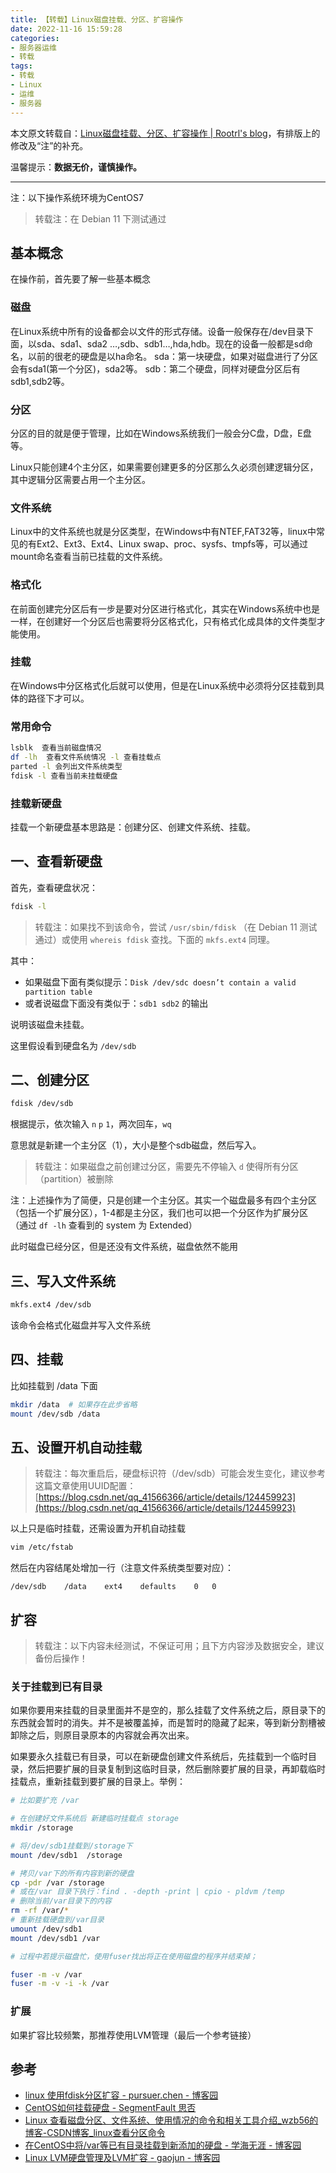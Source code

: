 ```yaml
---
title: 【转载】Linux磁盘挂载、分区、扩容操作
date: 2022-11-16 15:59:28
categories:
- 服务器运维
- 转载
tags:
- 转载
- Linux
- 运维
- 服务器
---
```


本文原文转载自：[Linux磁盘挂载、分区、扩容操作 | Rootrl's blog](https://rootrl.github.io/2018/11/30/Linux%E7%A3%81%E7%9B%98%E6%8C%82%E8%BD%BD%E3%80%81%E5%88%86%E5%8C%BA%E3%80%81%E6%89%A9%E5%AE%B9%E6%93%8D%E4%BD%9C/)，有排版上的修改及“注”的补充。

温馨提示：**数据无价，谨慎操作。**

---

注：以下操作系统环境为CentOS7

> 转载注：在 Debian 11 下测试通过

## 基本概念

在操作前，首先要了解一些基本概念

### 磁盘

在Linux系统中所有的设备都会以文件的形式存储。设备一般保存在/dev目录下面，以sda、sda1、sda2 …,sdb、sdb1…,hda,hdb。现在的设备一般都是sd命名，以前的很老的硬盘是以ha命名。
sda：第一块硬盘，如果对磁盘进行了分区会有sda1(第一个分区)，sda2等。
sdb：第二个硬盘，同样对硬盘分区后有sdb1,sdb2等。

### 分区

分区的目的就是便于管理，比如在Windows系统我们一般会分C盘，D盘，E盘等。

Linux只能创建4个主分区，如果需要创建更多的分区那么久必须创建逻辑分区，其中逻辑分区需要占用一个主分区。

### 文件系统

Linux中的文件系统也就是分区类型，在Windows中有NTEF,FAT32等，linux中常见的有Ext2、Ext3、Ext4、Linux swap、proc、sysfs、tmpfs等，可以通过mount命名查看当前已挂载的文件系统。

### 格式化

在前面创建完分区后有一步是要对分区进行格式化，其实在Windows系统中也是一样，在创建好一个分区后也需要将分区格式化，只有格式化成具体的文件类型才能使用。

### 挂载

在Windows中分区格式化后就可以使用，但是在Linux系统中必须将分区挂载到具体的路径下才可以。

### 常用命令

```bash
lsblk  查看当前磁盘情况
df -lh  查看文件系统情况 -l 查看挂载点
parted -l 会列出文件系统类型
fdisk -l 查看当前未挂载硬盘
```

### 挂载新硬盘

挂载一个新硬盘基本思路是：创建分区、创建文件系统、挂载。

## 一、查看新硬盘

首先，查看硬盘状况：

```bash
fdisk -l
```

> 转载注：如果找不到该命令，尝试 `/usr/sbin/fdisk` （在 Debian 11 测试通过）或使用 `whereis fdisk` 查找。下面的 `mkfs.ext4` 同理。

其中：

- 如果磁盘下面有类似提示：`Disk /dev/sdc doesn’t contain a valid partition table`
- 或者说磁盘下面没有类似于：`sdb1 sdb2` 的输出

说明该磁盘未挂载。

这里假设看到硬盘名为 `/dev/sdb`

## 二、创建分区

```bash
fdisk /dev/sdb
```

根据提示，依次输入 `n` `p` `1`，两次回车，`wq`

意思就是新建一个主分区（1），大小是整个sdb磁盘，然后写入。

> 转载注：如果磁盘之前创建过分区，需要先不停输入 `d` 使得所有分区（partition）被删除

注：上述操作为了简便，只是创建一个主分区。其实一个磁盘最多有四个主分区（包括一个扩展分区），1-4都是主分区，我们也可以把一个分区作为扩展分区（通过 `df -lh` 查看到的 system 为 Extended）

此时磁盘已经分区，但是还没有文件系统，磁盘依然不能用

## 三、写入文件系统

```bash
mkfs.ext4 /dev/sdb
```

该命令会格式化磁盘并写入文件系统

## 四、挂载

比如挂载到 /data 下面

```bash
mkdir /data  # 如果存在此步省略
mount /dev/sdb /data
```

## 五、设置开机自动挂载

> 转载注：每次重启后，硬盘标识符（/dev/sdb）可能会发生变化，建议参考这篇文章使用UUID配置：[https://blog.csdn.net/qq_41566366/article/details/124459923](https://blog.csdn.net/qq_41566366/article/details/124459923)

以上只是临时挂载，还需设置为开机自动挂载

```bash
vim /etc/fstab
```

 然后在内容结尾处增加一行（注意文件系统类型要对应）：

```
/dev/sdb    /data    ext4    defaults    0   0
```

## 扩容

> 转载注：以下内容未经测试，不保证可用；且下方内容涉及数据安全，建议备份后操作！

### 关于挂载到已有目录

如果你要用来挂载的目录里面并不是空的，那么挂载了文件系统之后，原目录下的东西就会暂时的消失。并不是被覆盖掉，而是暂时的隐藏了起来，等到新分割槽被卸除之后，则原目录原本的内容就会再次出来。

如果要永久挂载已有目录，可以在新硬盘创建文件系统后，先挂载到一个临时目录，然后把要扩展的目录复制到这临时目录，然后删除要扩展的目录，再卸载临时挂载点，重新挂载到要扩展的目录上。举例：

```bash
# 比如要扩充 /var

# 在创建好文件系统后 新建临时挂载点 storage
mkdir /storage

# 将/dev/sdb1挂载到/storage下
mount /dev/sdb1  /storage

# 拷贝/var下的所有内容到新的硬盘
cp -pdr /var /storage
# 或在/var 目录下执行：find . -depth -print | cpio - pldvm /temp
# 删除当前/var目录下的内容
rm -rf /var/*
# 重新挂载硬盘到/var目录
umount /dev/sdb1
mount /dev/sdb1 /var

# 过程中若提示磁盘忙，使用fuser找出将正在使用磁盘的程序并结束掉；

fuser -m -v /var
fuser -m -v -i -k /var
```

### 扩展

如果扩容比较频繁，那推荐使用LVM管理（最后一个参考链接）

## 参考

- [linux 使用fdisk分区扩容 - pursuer.chen - 博客园](http://www.cnblogs.com/chenmh/p/5096592.html)
- [CentOS如何挂载硬盘 - SegmentFault 思否](https://segmentfault.com/a/1190000004585900)
- [Linux 查看磁盘分区、文件系统、使用情况的命令和相关工具介绍_wzb56的博客-CSDN博客_linux查看分区命令](https://blog.csdn.net/wzb56_earl/article/details/7580601)
- [在CentOS中将/var等已有目录挂载到新添加的硬盘 - 学海无涯 - 博客园](https://www.cnblogs.com/sourceforge/p/mount-folder-to-new-disk-in-centos.html)
- [Linux LVM硬盘管理及LVM扩容 - gaojun - 博客园](http://www.cnblogs.com/gaojun/archive/2012/08/22/2650229.html)
